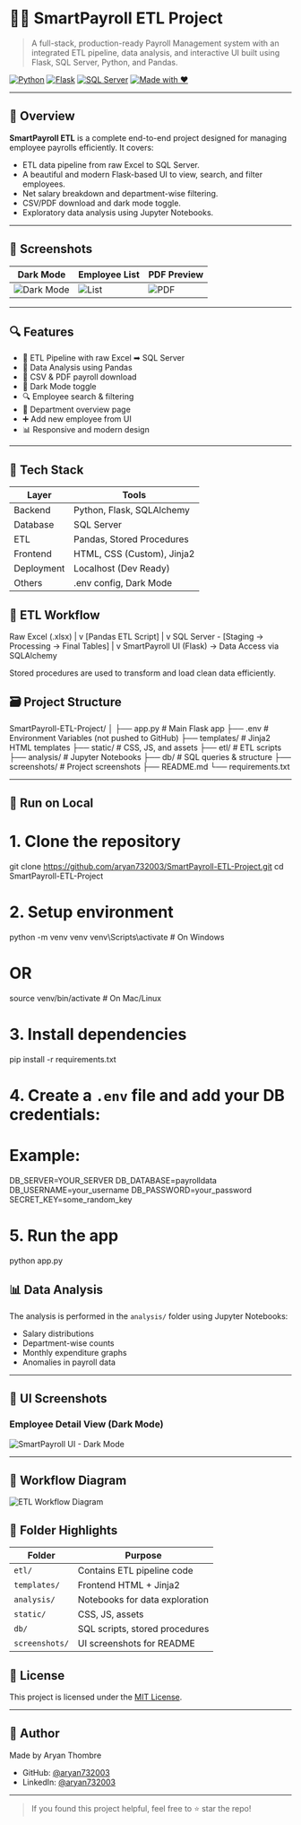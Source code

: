 # 👨‍💼 SmartPayroll ETL Project

> A full-stack, production-ready Payroll Management system with an integrated ETL pipeline, data analysis, and interactive UI built using Flask, SQL Server, Python, and Pandas.

[![Python](https://img.shields.io/badge/Python-3.11-blue?logo=python)](https://www.python.org/)
[![Flask](https://img.shields.io/badge/Flask-Web_Framework-black?logo=flask)](https://flask.palletsprojects.com/)
[![SQL Server](https://img.shields.io/badge/SQL%20Server-ETL%20Database-red?logo=microsoftsqlserver)](https://www.microsoft.com/en-us/sql-server/)
[![Made with ❤️](https://img.shields.io/badge/Made%20with-%E2%9D%A4-red)](#)

---

## 📌 Overview

**SmartPayroll ETL** is a complete end-to-end project designed for managing employee payrolls efficiently. It covers:

- ETL data pipeline from raw Excel to SQL Server.
- A beautiful and modern Flask-based UI to view, search, and filter employees.
- Net salary breakdown and department-wise filtering.
- CSV/PDF download and dark mode toggle.
- Exploratory data analysis using Jupyter Notebooks.

---

## 📸 Screenshots

| Dark Mode | Employee List | PDF Preview |
|----------|----------------|-------------|
| ![Dark Mode](https://github.com/aryan732003/SmartPayroll-ETL-Project/blob/main/Screenshots/dark_mode.png?raw=true) | ![List](https://github.com/aryan732003/SmartPayroll-ETL-Project/blob/main/Screenshots/list.png?raw=true) | ![PDF](https://github.com/aryan732003/SmartPayroll-ETL-Project/blob/main/Screenshots/pdf.png?raw=true) |

---

## 🔍 Features

- 🔄 ETL Pipeline with raw Excel ➡ SQL Server
- 🧠 Data Analysis using Pandas
- 📂 CSV & PDF payroll download
- 🌙 Dark Mode toggle
- 🔍 Employee search & filtering
- 🏢 Department overview page
- ➕ Add new employee from UI
- 📊 Responsive and modern design

---

## 🧰 Tech Stack

| Layer     | Tools                       |
|-----------|-----------------------------|
| Backend   | Python, Flask, SQLAlchemy   |
| Database  | SQL Server                  |
| ETL       | Pandas, Stored Procedures   |
| Frontend  | HTML, CSS (Custom), Jinja2  |
| Deployment| Localhost (Dev Ready)       |
| Others    | .env config, Dark Mode      |



## 🔄 ETL Workflow


Raw Excel (.xlsx)
        |
        v
[Pandas ETL Script]
        |
        v
SQL Server - [Staging → Processing → Final Tables]
        |
        v
SmartPayroll UI (Flask) → Data Access via SQLAlchemy


Stored procedures are used to transform and load clean data efficiently.



## 🗃️ Project Structure


SmartPayroll-ETL-Project/
│
├── app.py                   # Main Flask app
├── .env                     # Environment Variables (not pushed to GitHub)
├── templates/               # Jinja2 HTML templates
├── static/                  # CSS, JS, and assets
├── etl/                     # ETL scripts
├── analysis/                # Jupyter Notebooks
├── db/                      # SQL queries & structure
├── screenshots/             # Project screenshots
├── README.md
└── requirements.txt


---

## 🧪 Run on Local


# 1. Clone the repository
git clone https://github.com/aryan732003/SmartPayroll-ETL-Project.git
cd SmartPayroll-ETL-Project

# 2. Setup environment
python -m venv venv
venv\Scripts\activate        # On Windows
# OR
source venv/bin/activate     # On Mac/Linux

# 3. Install dependencies
pip install -r requirements.txt

# 4. Create a `.env` file and add your DB credentials:
# Example:
DB_SERVER=YOUR_SERVER
DB_DATABASE=payrolldata
DB_USERNAME=your_username
DB_PASSWORD=your_password
SECRET_KEY=some_random_key

# 5. Run the app
python app.py




## 📊 Data Analysis

The analysis is performed in the `analysis/` folder using Jupyter Notebooks:
- Salary distributions
- Department-wise counts
- Monthly expenditure graphs
- Anomalies in payroll data

---

## 📸 UI Screenshots

### Employee Detail View (Dark Mode)  
![SmartPayroll UI - Dark Mode](https://github.com/aryan732003/SmartPayroll-ETL-Project/blob/main/static/images/SmartPayroll_UI.png)

---

## 🔄 Workflow Diagram

![ETL Workflow Diagram](https://github.com/aryan732003/SmartPayroll-ETL-Project/blob/main/static/images/Flow_Diagram.png)



## 📁 Folder Highlights

| Folder       | Purpose                            |
|--------------|------------------------------------|
| `etl/`       | Contains ETL pipeline code         |
| `templates/` | Frontend HTML + Jinja2             |
| `analysis/`  | Notebooks for data exploration     |
| `static/`    | CSS, JS, assets                    |
| `db/`        | SQL scripts, stored procedures     |
| `screenshots/`| UI screenshots for README         |



## 📜 License

This project is licensed under the [MIT License](LICENSE).

---

## 👤 Author

Made by Aryan Thombre

- GitHub: [@aryan732003](https://github.com/aryan732003)
- LinkedIn: [@aryan732003](https://www.linkedin.com/in/aryan732003)

---

> If you found this project helpful, feel free to ⭐ star the repo!

